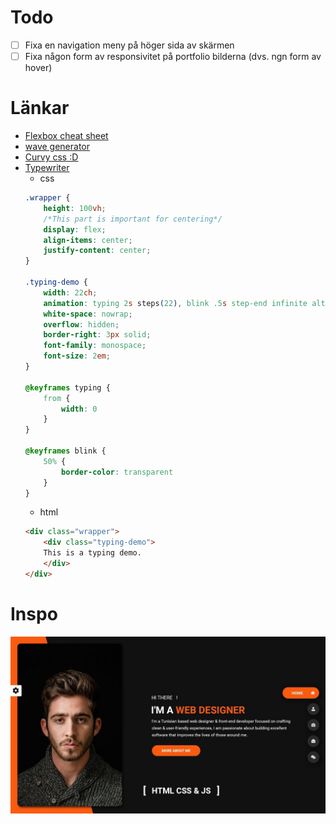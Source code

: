 # Todo
- [ ] Fixa en navigation meny på höger sida av skärmen
- [ ] Fixa någon form av responsivitet på portfolio bilderna (dvs. ngn form av hover)

# Länkar
- [Flexbox cheat sheet](https://flexboxsheet.com/)
- [wave generator](https://app.haikei.app/)
- [Curvy css :D](https://www.youtube.com/watch?v=lPJVi797Uy0)
- [Typewriter](https://codepen.io/denic/pen/GRoOxbM)
    - css
    ```css
    .wrapper {
        height: 100vh;
        /*This part is important for centering*/
        display: flex;
        align-items: center;
        justify-content: center;
    }

    .typing-demo {
        width: 22ch;
        animation: typing 2s steps(22), blink .5s step-end infinite alternate;
        white-space: nowrap;
        overflow: hidden;
        border-right: 3px solid;
        font-family: monospace;
        font-size: 2em;
    }

    @keyframes typing {
        from {
            width: 0
        }
    }
        
    @keyframes blink {
        50% {
            border-color: transparent
        }
    }
    ```
    - html
    ```html
    <div class="wrapper">
        <div class="typing-demo">
        This is a typing demo.
        </div>
    </div>
    ```

# Inspo
!['inspo'](pictures/inspo.jpg "Header")
